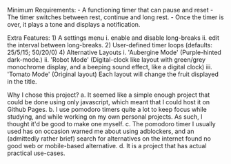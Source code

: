 Minimum Requirements:
	- A functioning timer that can pause and reset
	- The timer switches between rest, continue and long rest.
	- Once the timer is over, it plays a tone and displays a notification.

Extra Features:
	1) A settings menu
        i. enable and disable long-breaks
        ii. edit the interval between long-breaks.
	2) User-defined timer loops (defaults: 25/5/15; 50/20/0)
	4) Alternative Layouts
		i. 'Aubergine Mode' (Purple-hinted dark-mode.)
		ii. 'Robot Mode' (Digital-clock like layout with green/grey monochrome display, and a beeping sound effect, like a digital clock)
		iii. 'Tomato Mode' (Original layout)
		Each layout will change the fruit displayed in the title.


Why I chose this project?
a. It seemed like a simple enough project that could be done using only javascript, which meant
that I could host it on Github Pages.
b. I use pomodoro timers quite a lot to keep focus while studying, and while working on my own
personal projects. As such, I thought it'd be good to make one myself.
c. The pomodoro timer I usually used has on occasion warned me about using adblockers, and an
(admittedly rather brief) search for alternatives on the internet found no good web or mobile-based
alternative.
d. It is a project that has actual practical use-cases.
